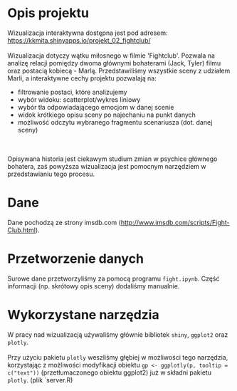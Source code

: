# Opis projektu

Wizualizacja interaktywna dostępna jest pod adresem:<br>
https://kkmita.shinyapps.io/projekt_02_fightclub/
<br><br>
Wizualizacja dotyczy wątku miłosnego w filmie 'Fightclub'. Pozwala na analizę relacji pomiędzy dwoma głównymi bohaterami (Jack, Tyler) filmu oraz postacią kobiecą -
Marlą. Przedstawiliśmy wszystkie sceny z udziałem Marli, a interaktywne cechy projektu pozwalają na:
* filtrowanie postaci, które analizujemy
* wybór widoku: scatterplot/wykres liniowy
* wybór tła odpowiadającego emocjom w danej scenie
* widok krótkiego opisu sceny po najechaniu na punkt danych
* możliwość odczytu wybranego fragmentu scenariusza (dot. danej sceny)

<br><br>
Opisywana historia jest ciekawym studium zmian w psychice głównego bohatera, zaś powyższa wizualizacja jest pomocnym narzędziem w przedstawianiu tego procesu. 

# Dane

Dane pochodzą ze strony imsdb.com (http://www.imsdb.com/scripts/Fight-Club.html).

# Przetworzenie danych

Surowe dane przetworzyliśmy za pomocą programu `fight.ipynb`. Część informacji (np. skrótowy opis sceny) dodaliśmy manualnie.

# Wykorzystane narzędzia

W pracy nad wizualizacją używaliśmy głównie bibliotek `shiny`, `ggplot2` oraz `plotly`.
<br><br>
Przy użyciu pakietu `plotly` weszliśmy głębiej w możliwości tego narzędzia, korzystając z możliwości modyfikacji
obiektu `gp <- ggplotly(p, tooltip = c("text"))` (przetłumaczonego obiektu ggplot2) już w składni pakietu `plotly`. (plik `server.R)


